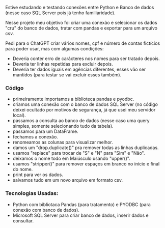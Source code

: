 Estive estudando e testando conexões entre Python e Banco de dados (nesse caso SQL Server pois já tenho familiaridade).

Nesse projeto meu objetivo foi criar uma conexão e selecionar os dados "cru" do banco de dados, tratar com pandas e exportar para um arquivo csv.

Pedi para o ChatGPT criar vários nomes, cpf e número de contas fictícios para poder usar, mas com algumas condições:
* Deveria conter erro de carácteres nos nomes para ser tratado depois.
* Deveria ter linhas repetidas para excluir depois.
* Deveria ter dados iguais em agências diferentes, esses vão ser mantidos (para testar se vai excluir esses também).

### Código 

* primeiramente importamos a biblioteca pandas e pyodbc.
* criamos uma conexão com o banco de dados SQL Server (no código deixei ocultado por motivos de segurança, já que usei meu servidor local).
* passamos a consulta ao banco de dados (nesse caso uma query simples, somente selecionando tudo da tabela).
* passamos para um DataFrame.
* fechamos a conexão.
* renomeamos as colunas para visualizar melhor.
* damos um "drop.duplicate()" pra remover todas as linhas duplicadas.
* usamos "replace" para trocar de "S" e "N" para "Sim" e "Não".
* deixamos o nome todo em Maiúsculo usando "upper()".
* usamos "stripper()" para remover espaços em branco no início e final do nome.
* print para ver os dados.
* salvamos tudo em um novo arquivo em formato csv.


### Tecnologias Usadas:
* Python com bibliotaca Pandas (para tratamento) e PYODBC (para conexão com banco de dados).
* Microsoft SQL Server para criar banco de dados, inserir dados e consultar.

